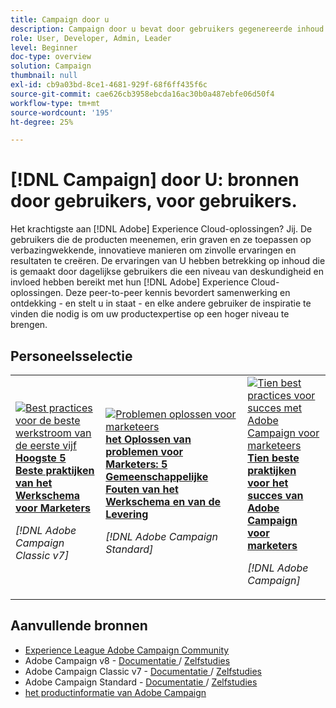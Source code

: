 ```yaml
---
title: Campaign door u
description: Campaign door u bevat door gebruikers gegenereerde inhoud. Die is gemaakt door dagelijkse gebruikers die in hun kennis van Adobe Campaign een niveau van deskundigheid en invloed hebben bereikt.
role: User, Developer, Admin, Leader
level: Beginner
doc-type: overview
solution: Campaign
thumbnail: null
exl-id: cb9a03bd-8ce1-4681-929f-68f6ff435f6c
source-git-commit: cae626cb3958ebcda16ac30b0a487ebfe06d50f4
workflow-type: tm+mt
source-wordcount: '195'
ht-degree: 25%

---
```


# [!DNL Campaign] door U: bronnen door gebruikers, voor gebruikers.

Het krachtigste aan [!DNL Adobe] Experience Cloud-oplossingen? Jij. De gebruikers die de producten meenemen, erin graven en ze toepassen op verbazingwekkende, innovatieve manieren om zinvolle ervaringen en resultaten te creëren. De ervaringen van U hebben betrekking op inhoud die is gemaakt door dagelijkse gebruikers die een niveau van deskundigheid en invloed hebben bereikt met hun [!DNL Adobe] Experience Cloud-oplossingen. Deze peer-to-peer kennis bevordert samenwerking en ontdekking - en stelt u in staat - en elke andere gebruiker de inspiratie te vinden die nodig is om uw productexpertise op een hoger niveau te brengen.

<div id="recs-overview-body-1"></div>
<div id="recs-overview-body-2"></div>
<div id="recs-overview-body-3"></div>
<div id="recs-overview-body-4"></div>
<div id="recs-overview-body-5"></div>
<div id="recs-overview-body-6"></div>

<div id="staff-picks-section">

## Personeelsselectie

<table>
<tr>
  <td>
    <a href="/help/campaign/ac-v7/workflow-best-practices-for-marketers.md">
      <img alt="Best practices voor de beste werkstroom van de eerste vijf" src="https://video.tv.adobe.com/v/3410837?format=jpeg" />
    </a>
    <div>
      <a href="/help/campaign/ac-v7/workflow-best-practices-for-marketers.md">
    <strong> Hoogste 5 Beste praktijken van het Werkschema voor Marketers </strong>
    </a>
    </div>
    <p>
    <em>[!DNL Adobe Campaign Classic v7]</em>
    <p>
  </td>
  <td>
    <a href="/help/campaign/acs/troubleshooting-for-marketers.md">
      <img alt="Problemen oplossen voor marketeers" src="https://cdn.experienceleague.adobe.com/thumb/docs-campaign.png" />
    </a>
    <div>
      <a href="/help/campaign/acs/troubleshooting-for-marketers.md">
    <strong> het Oplossen van problemen voor Marketers: 5 Gemeenschappelijke Fouten van het Werkschema en van de Levering </strong>
    </a>
    </div>
    <p>
    <em>[!DNL Adobe Campaign Standard]</em>
    <p>
  </td>
  <td>
    <a href="/help/campaign/10-best-practices-for-marketers.md">
      <img alt="Tien best practices voor succes met Adobe Campaign voor marketeers" src="https://cdn.experienceleague.adobe.com/thumb/docs-campaign.png" />
    </a>
    <div>
      <a href="/help/campaign/10-best-practices-for-marketers.md">
    <strong> Tien beste praktijken voor het succes van Adobe Campaign voor marketers </strong>
    </a>
    </div>
    <p>
    <em>[!DNL Adobe Campaign]</em>
    <p>
  </td>
</tr>
</table>

</div>

## Aanvullende bronnen

* [ Experience League Adobe Campaign Community ](https://experienceleaguecommunities.adobe.com/t5/adobe-analytics/ct-p/adobe-analytics-community)
* Adobe Campaign v8 - [ Documentatie ](https://experienceleague.adobe.com/docs/campaign-v8.html?lang=nl) / [ Zelfstudies ](https://experienceleague.adobe.com/docs/campaign-learn/tutorials/overview.html)
* Adobe Campaign Classic v7 - [ Documentatie ](https://experienceleague.adobe.com/docs/campaign-classic.html) / [ Zelfstudies ](https://experienceleague.adobe.com/docs/campaign-classic-learn/tutorials/overview.html?lang=nl)
* Adobe Campaign Standard - [ Documentatie ](https://experienceleague.adobe.com/docs/campaign-standard.html) / [ Zelfstudies ](https://experienceleague.adobe.com/docs/campaign-standard-learn/tutorials/overview.html?lang=nl)
* [ het productinformatie van Adobe Campaign ](https://business.adobe.com/products/campaign/adobe-campaign.html)
